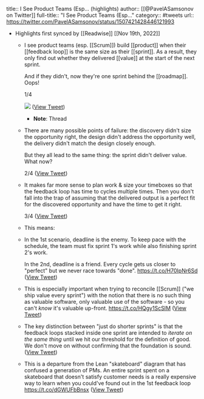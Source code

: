 title:: I See Product Teams (Esp... (highlights)
author:: [[@PavelASamsonov on Twitter]]
full-title:: "I See Product Teams (Esp..."
category:: #tweets
url:: https://twitter.com/PavelASamsonov/status/1507421428446121993

- Highlights first synced by [[Readwise]] [[Nov 19th, 2022]]
	- I see product teams (esp. [[Scrum]]) build [[product]] when their [[feedback loop]] is the same size as their [[sprint]]. As a result, they only find out whether they delivered [[value]] at the start of the next sprint.
	  
	  And if they didn't, now they're one sprint behind the [[roadmap]]. Oops!
	  
	  1/4 
	  
	  ![](https://pbs.twimg.com/media/FOtsGGBWUAQKIPT.jpg) ([View Tweet](https://twitter.com/PavelASamsonov/status/1507421428446121993))
		- **Note**: Thread
	- There are many possible points of failure: the discovery didn't size the opportunity right, the design didn't address the opportunity well, the delivery didn't match the design closely enough.
	  
	  But they all lead to the same thing: the sprint didn't deliver value. What now?
	  
	  2/4 ([View Tweet](https://twitter.com/PavelASamsonov/status/1507421429779816452))
	- It makes far more sense to plan work & size your timeboxes so that the feedback loop has time to cycles multiple times. Then you don't fall into the trap of assuming that the delivered output is a perfect fit for the discovered opportunity and have the time to get it right.
	  
	  3/4 ([View Tweet](https://twitter.com/PavelASamsonov/status/1507421430845218816))
	- This means:
	- In the 1st scenario, deadline is the enemy. To keep pace with the schedule, the team must fix sprint 1's work while also finishing sprint 2's work.
	  
	  In the 2nd, deadline is a friend. Every cycle gets us closer to "perfect" but we never race towards "done".
	  https://t.co/H70IpNr6Sd ([View Tweet](https://twitter.com/PavelASamsonov/status/1507422626590953476))
	- This is especially important when trying to reconcile [[Scrum]] ("we ship value every sprint") with the notion that there is no such thing as valuable software, only valuable use of the software - so you can't *know* it's valuable up-front.
	  https://t.co/HQgy1ScSIM ([View Tweet](https://twitter.com/PavelASamsonov/status/1507425841260675106))
	- The key distinction between "just do shorter sprints" is that the feedback loops stacked inside one sprint are intended to *iterate on the same thing* until we hit our threshold for the definition of good. We don't move on without confirming that the foundation is sound. ([View Tweet](https://twitter.com/PavelASamsonov/status/1507427543615430671))
	- This is a departure from the Lean "skateboard" diagram that has confused a generation of PMs. An entire sprint spent on a skateboard that doesn't satisfy customer needs is a really expensive way to learn when you could've found out in the 1st feedback loop
	  https://t.co/dGWUFbBnsx ([View Tweet](https://twitter.com/PavelASamsonov/status/1507429614204903425))